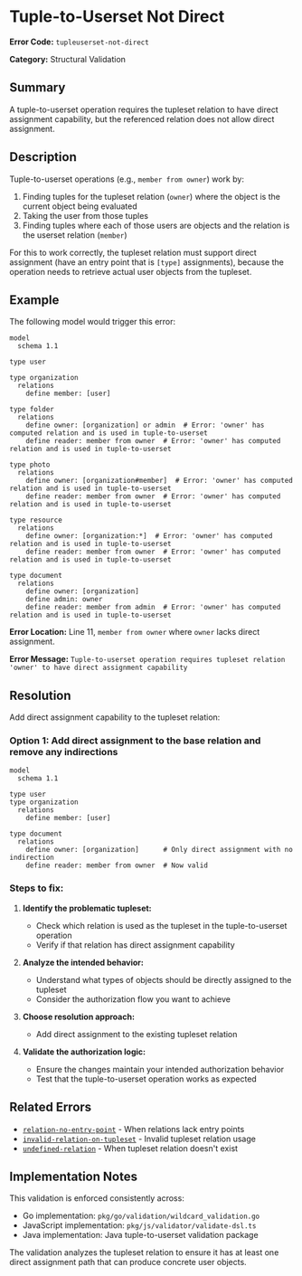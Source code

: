 # Tuple-to-Userset Not Direct

**Error Code:** `tupleuserset-not-direct`

**Category:** Structural Validation

## Summary

A tuple-to-userset operation requires the tupleset relation to have direct assignment capability, but the referenced relation does not allow direct assignment.

## Description

Tuple-to-userset operations (e.g., `member from owner`) work by:
1. Finding tuples for the tupleset relation (`owner`) where the object is the current object being evaluated
2. Taking the user from those tuples
3. Finding tuples where each of those users are objects and the relation is the userset relation (`member`)

For this to work correctly, the tupleset relation must support direct assignment (have an entry point that is `[type]` assignments), because the operation needs to retrieve actual user objects from the tupleset.

## Example

The following model would trigger this error:

```
model
  schema 1.1

type user

type organization
  relations
    define member: [user]

type folder
  relations
    define owner: [organization] or admin  # Error: 'owner' has computed relation and is used in tuple-to-userset
    define reader: member from owner  # Error: 'owner' has computed relation and is used in tuple-to-userset
    
type photo
  relations
    define owner: [organization#member]  # Error: 'owner' has computed relation and is used in tuple-to-userset
    define reader: member from owner  # Error: 'owner' has computed relation and is used in tuple-to-userset

type resource
  relations
    define owner: [organization:*]  # Error: 'owner' has computed relation and is used in tuple-to-userset
    define reader: member from owner  # Error: 'owner' has computed relation and is used in tuple-to-userset

type document
  relations
    define owner: [organization]
    define admin: owner
    define reader: member from admin  # Error: 'owner' has computed relation and is used in tuple-to-userset
```

**Error Location:** Line 11, `member from owner` where `owner` lacks direct assignment.

**Error Message:** `Tuple-to-userset operation requires tupleset relation 'owner' to have direct assignment capability`

## Resolution

Add direct assignment capability to the tupleset relation:

### Option 1: Add direct assignment to the base relation and remove any indirections

```
model
  schema 1.1

type user
type organization
  relations
    define member: [user]

type document
  relations
    define owner: [organization]      # Only direct assignment with no indirection
    define reader: member from owner  # Now valid
```

### Steps to fix:

1. **Identify the problematic tupleset:**
   - Check which relation is used as the tupleset in the tuple-to-userset operation
   - Verify if that relation has direct assignment capability

2. **Analyze the intended behavior:**
   - Understand what types of objects should be directly assigned to the tupleset
   - Consider the authorization flow you want to achieve

3. **Choose resolution approach:**
   - Add direct assignment to the existing tupleset relation

4. **Validate the authorization logic:**
   - Ensure the changes maintain your intended authorization behavior
   - Test that the tuple-to-userset operation works as expected

## Related Errors

- [`relation-no-entry-point`](./relation-no-entry-point.md) - When relations lack entry points
- [`invalid-relation-on-tupleset`](./invalid-relation-on-tupleset.md) - Invalid tupleset relation usage
- [`undefined-relation`](./undefined-relation.md) - When tupleset relation doesn't exist

## Implementation Notes

This validation is enforced consistently across:
- Go implementation: `pkg/go/validation/wildcard_validation.go`
- JavaScript implementation: `pkg/js/validator/validate-dsl.ts`
- Java implementation: Java tuple-to-userset validation package

The validation analyzes the tupleset relation to ensure it has at least one direct assignment path that can produce concrete user objects.
